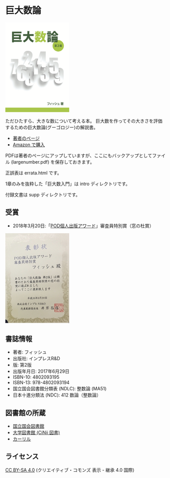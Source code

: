# 巨大数論

<img src="https://raw.githubusercontent.com/kyodaisuu/googology/master/cover.png" alt="巨大数論の表紙" width="200">

ただひたすら、大きな数について考える本。
巨大数を作ってその大きさを評価するための巨大数論(グーゴロジー)の解説書。

- [著者のページ](http://gyafun.jp/ln/)
- [Amazon で購入](https://www.amazon.co.jp/dp/4802093195)

PDFは著者のページにアップしていますが、ここにもバックアップとしてファイル (largenumber.pdf) を保存しておきます。

正誤表は errata.html です。

1章のみを抜粋した「巨大数入門」は intro ディレクトリです。

付録文書は supp ディレクトリです。

## 受賞

- 2018年3月20日:「[POD個人出版アワード](https://internet.watch.impress.co.jp/docs/news/1112705.html)」審査員特別賞（窓の杜賞）

<img src="https://raw.githubusercontent.com/kyodaisuu/googology/master/prize.jpg" alt="賞状" width="200">

## 書誌情報

- 著者: フィッシュ
- 出版社: インプレスR&D
- 版: 第2版
- 出版年月日: 2017年6月29日
- ISBN-10: 4802093195
- ISBN-13: 978-4802093194
- 国立国会図書館分類表 (NDLC): 整数論 (MA51)
- 日本十進分類法 (NDC): 412 数論（整数論）

## 図書館の所蔵

- [国立国会図書館](http://iss.ndl.go.jp/books/R100000002-I028329007-00)
- [大学図書館 (CiNii 図書)](https://ci.nii.ac.jp/ncid/BB25100196)
- [カーリル](https://calil.jp/book/4802093195)

## ライセンス

[CC BY-SA 4.0](https://creativecommons.org/licenses/by-sa/4.0/deed.ja) (クリエイティブ・コモンズ 表示 - 継承 4.0 国際)
